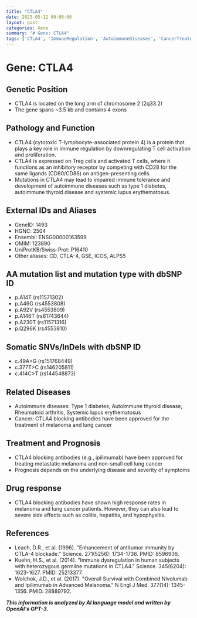 ```yaml
---
title: "CTLA4"
date: 2023-05-12 00:00:00
layout: post
categories: Gene
summary: "# Gene: CTLA4"
tags: ['CTLA4', 'ImmuneRegulation', 'AutoimmuneDiseases', 'CancerTreatment', 'CTLA4BlockingAntibodies', 'DrugResponse', 'SomaticMutations', 'Prognosis']
---
```


# Gene: CTLA4

## Genetic Position
- CTLA4 is located on the long arm of chromosome 2 (2q33.2)
- The gene spans ~3.5 kb and contains 4 exons

## Pathology and Function
- CTLA4 (cytotoxic T-lymphocyte-associated protein 4) is a protein that plays a key role in immune regulation by downregulating T cell activation and proliferation. 
- CTLA4 is expressed on Treg cells and activated T cells, where it functions as an inhibitory receptor by competing with CD28 for the same ligands (CD80/CD86) on antigen-presenting cells. 
- Mutations in CTLA4 may lead to impaired immune tolerance and development of autoimmune diseases such as type 1 diabetes, autoimmune thyroid disease and systemic lupus erythematosus.

## External IDs and Aliases
- GeneID: 1493
- HGNC: 2504
- Ensembl: ENSG00000163599
- OMIM: 123890
- UniProtKB/Swiss-Prot: P16410
- Other aliases: CD, CTLA-4, GSE, ICOS, ALPS5

## AA mutation list and mutation type with dbSNP ID
- p.A14T (rs11571302)
- p.A49G (rs4553808)
- p.A92V (rs4553809)
- p.A146T (rs61743644)
- p.A230T (rs11571316)
- p.Q296K (rs4553810)

## Somatic SNVs/InDels with dbSNP ID
- c.49A>G (rs151768449)
- c.377T>C (rs146205811)
- c.414C>T (rs144548873)

## Related Diseases
- Autoimmune diseases: Type 1 diabetes, Autoimmune thyroid disease, Rheumatoid arthritis, Systemic lupus erythematosus
- Cancer: CTLA4 blocking antibodies have been approved for the treatment of melanoma and lung cancer 

## Treatment and Prognosis
- CTLA4 blocking antibodies (e.g., ipilimumab) have been approved for treating metastatic melanoma and non-small cell lung cancer
- Prognosis depends on the underlying disease and severity of symptoms

## Drug response
- CTLA4 blocking antibodies have shown high response rates in melanoma and lung cancer patients. However, they can also lead to severe side effects such as colitis, hepatitis, and hypophysitis.

## References
- Leach, D.R., et al. (1996). "Enhancement of antitumor immunity by CTLA-4 blockade." Science. 271(5256): 1734-1736. PMID: 8596936.
- Kuehn, H.S., et al. (2014). "Immune dysregulation in human subjects with heterozygous germline mutations in CTLA4." Science. 345(6204): 1623-1627. PMID: 25213377.
- Wolchok, J.D., et al. (2017). "Overall Survival with Combined Nivolumab and Ipilimumab in Advanced Melanoma." N Engl J Med. 377(14): 1345-1356. PMID: 28889792.

**_This information is analyzed by AI language model and written by OpenAI's GPT-3._**